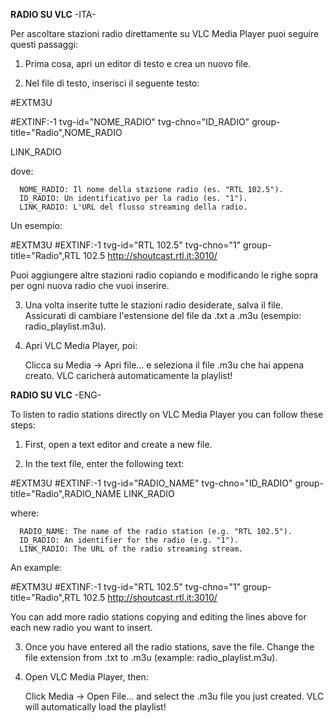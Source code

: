 **RADIO SU VLC** -ITA-

Per ascoltare stazioni radio direttamente su VLC Media Player puoi seguire questi passaggi:

1. Prima cosa, apri un editor di testo e crea un nuovo file.

2. Nel file di testo, inserisci il seguente testo:

#EXTM3U

#EXTINF:-1 tvg-id="NOME_RADIO" tvg-chno="ID_RADIO" group-title="Radio",NOME_RADIO

LINK_RADIO
  
  dove:
  
      NOME_RADIO: Il nome della stazione radio (es. "RTL 102.5").
      ID_RADIO: Un identificativo per la radio (es. "1").
      LINK_RADIO: L'URL del flusso streaming della radio.
  
  Un esempio:
  
#EXTM3U
#EXTINF:-1 tvg-id="RTL 102.5" tvg-chno="1" group-title="Radio",RTL 102.5
http://shoutcast.rtl.it:3010/

Puoi aggiungere altre stazioni radio copiando e modificando le righe sopra per ogni nuova radio che vuoi inserire.

3. Una volta inserite tutte le stazioni radio desiderate, salva il file. Assicurati di cambiare l'estensione del file da .txt a .m3u (esempio: radio_playlist.m3u).

5. Apri VLC Media Player, poi:

    Clicca su Media → Apri file... e seleziona il file .m3u che hai appena creato. VLC caricherà automaticamente la playlist!

**RADIO SU VLC** -ENG-

To listen to radio stations directly on VLC Media Player you can follow these steps:

1. First, open a text editor and create a new file.

2. In the text file, enter the following text:

#EXTM3U
#EXTINF:-1 tvg-id="RADIO_NAME" tvg-chno="ID_RADIO" group-title="Radio",RADIO_NAME
LINK_RADIO

where:

      RADIO_NAME: The name of the radio station (e.g. "RTL 102.5").
      ID_RADIO: An identifier for the radio (e.g. "1").
      LINK_RADIO: The URL of the radio streaming stream.

  An example:

#EXTM3U
#EXTINF:-1 tvg-id="RTL 102.5" tvg-chno="1" group-title="Radio",RTL 102.5
http://shoutcast.rtl.it:3010/

You can add more radio stations copying and editing the lines above for each new radio you want to insert.

3. Once you have entered all the radio stations, save the file. Change the file extension from .txt to .m3u (example: radio_playlist.m3u).

5. Open VLC Media Player, then:

    Click Media → Open File... and select the .m3u file you just created. VLC will automatically load the playlist!
